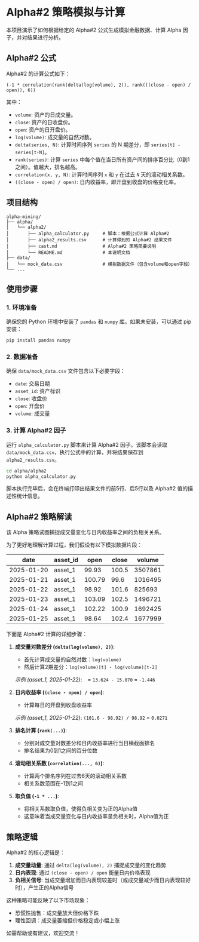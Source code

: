 # Alpha#2 策略模拟与计算

本项目演示了如何根据给定的 Alpha#2 公式生成模拟金融数据、计算 Alpha 因子，并对结果进行分析。

## Alpha#2 公式

Alpha#2 的计算公式如下：

```
(-1 * correlation(rank(delta(log(volume), 2)), rank(((close - open) / open)), 6))
```

其中：

* `volume`: 资产的日成交量。
* `close`: 资产的日收盘价。
* `open`: 资产的日开盘价。
* `log(volume)`: 成交量的自然对数。
* `delta(series, N)`: 计算时间序列 `series` 的 N 期差分，即 `series[t] - series[t-N]`。
* `rank(series)`: 计算 `series` 中每个值在当日所有资产间的排序百分比（0到1之间）。值越大，排名越高。
* `correlation(x, y, N)`: 计算时间序列 `x` 和 `y` 在过去 `N` 天的滚动相关系数。
* `((close - open) / open)`: 日内收益率，即开盘到收盘的价格变化率。

## 项目结构

```
alpha-mining/
├── alpha/
│   └── alpha2/
│       ├── alpha_calculator.py     # 脚本：根据公式计算 Alpha#2
│       ├── alpha2_results.csv      # 计算得到的 Alpha#2 结果文件
│       ├── cast.md                 # Alpha#2 策略简要说明
│       └── README.md               # 本说明文档
├── data/
│   └── mock_data.csv               # 模拟数据文件（包含volume和open字段）
└── ...
```

## 使用步骤

### 1. 环境准备

确保您的 Python 环境中安装了 `pandas` 和 `numpy` 库。如果未安装，可以通过 pip 安装：

```bash
pip install pandas numpy
```

### 2. 数据准备

确保 `data/mock_data.csv` 文件包含以下必要字段：

- `date`: 交易日期
- `asset_id`: 资产标识
- `close`: 收盘价
- `open`: 开盘价
- `volume`: 成交量

### 3. 计算 Alpha#2 因子

运行 `alpha_calculator.py` 脚本来计算 Alpha#2 因子。该脚本会读取 `data/mock_data.csv`，执行公式中的计算，并将结果保存到 `alpha2_results.csv`。

```bash
cd alpha/alpha2
python alpha_calculator.py
```

脚本执行完毕后，会在终端打印出结果文件的前5行、后5行以及 Alpha#2 值的描述性统计信息。

## Alpha#2 策略解读

该 Alpha 策略试图捕捉成交量变化与日内收益率之间的负相关关系。

为了更好地理解计算过程，我们假设有以下模拟数据片段：

| date       | asset_id | open   | close  | volume  |
| ---------- | -------- | ------ | ------ | ------- |
| 2025-01-20 | asset_1  | 99.93  | 100.5  | 3507861 |
| 2025-01-21 | asset_1  | 100.79 | 99.6   | 1016495 |
| 2025-01-22 | asset_1  | 98.92  | 101.6  | 825693  |
| 2025-01-23 | asset_1  | 103.09 | 102.5  | 1496721 |
| 2025-01-24 | asset_1  | 102.22 | 100.9  | 1692425 |
| 2025-01-25 | asset_1  | 98.64  | 102.4  | 1677999 |

下面是 Alpha#2 计算的详细步骤：

1. **成交量对数差分 (`delta(log(volume), 2)`)**:

   * 首先计算成交量的自然对数：`log(volume)`
   * 然后计算2期差分：`log(volume)[t] - log(volume)[t-2]`

   *示例 (asset_1, 2025-01-22)*:
   ` ` = `13.624 - 15.070` = `-1.446`
2. **日内收益率 (`(close - open) / open`)**:

   * 计算每日的开盘到收盘收益率

   *示例 (asset_1, 2025-01-22)*:
   `(101.6 - 98.92) / 98.92` = `0.0271`
3. **排名计算 (`rank(...)`)**:

   * 分别对成交量对数差分和日内收益率进行当日横截面排名
   * 排名结果为0到1之间的百分位数
4. **滚动相关系数 (`correlation(..., 6)`)**:

   * 计算两个排名序列在过去6天的滚动相关系数
   * 相关系数范围在-1到1之间
5. **取负值 (`-1 * ...`)**:

   * 将相关系数取负值，使得负相关变为正的Alpha值
   * 这意味着当成交量变化与日内收益率呈负相关时，Alpha值为正

## 策略逻辑

Alpha#2 的核心逻辑是：

1. **成交量动量**: 通过 `delta(log(volume), 2)` 捕捉成交量的变化趋势
2. **日内表现**: 通过 `(close - open) / open` 衡量日内价格表现
3. **负相关信号**: 当成交量增加而日内表现较差时（或成交量减少而日内表现较好时），产生正的Alpha信号

这种策略可能反映了以下市场现象：

- 恐慌性抛售：成交量放大但价格下跌
- 理性回调：成交量萎缩但价格稳定或小幅上涨

如需帮助或有建议，欢迎交流！
